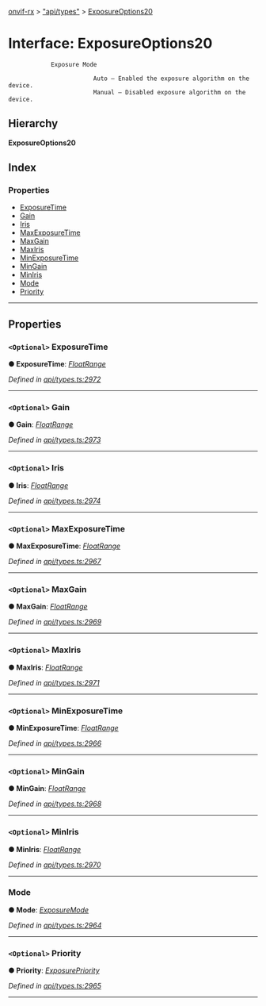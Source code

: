 [onvif-rx](../README.md) > ["api/types"](../modules/_api_types_.md) > [ExposureOptions20](../interfaces/_api_types_.exposureoptions20.md)

# Interface: ExposureOptions20

```
            Exposure Mode
```

```
                        Auto – Enabled the exposure algorithm on the device.
                        Manual – Disabled exposure algorithm on the device.
```

## Hierarchy

**ExposureOptions20**

## Index

### Properties

* [ExposureTime](_api_types_.exposureoptions20.md#exposuretime)
* [Gain](_api_types_.exposureoptions20.md#gain)
* [Iris](_api_types_.exposureoptions20.md#iris)
* [MaxExposureTime](_api_types_.exposureoptions20.md#maxexposuretime)
* [MaxGain](_api_types_.exposureoptions20.md#maxgain)
* [MaxIris](_api_types_.exposureoptions20.md#maxiris)
* [MinExposureTime](_api_types_.exposureoptions20.md#minexposuretime)
* [MinGain](_api_types_.exposureoptions20.md#mingain)
* [MinIris](_api_types_.exposureoptions20.md#miniris)
* [Mode](_api_types_.exposureoptions20.md#mode)
* [Priority](_api_types_.exposureoptions20.md#priority)

---

## Properties

<a id="exposuretime"></a>

### `<Optional>` ExposureTime

**● ExposureTime**: *[FloatRange](_api_types_.floatrange.md)*

*Defined in [api/types.ts:2972](https://github.com/patrickmichalina/onvif-rx/blob/034e4d6/src/api/types.ts#L2972)*

___
<a id="gain"></a>

### `<Optional>` Gain

**● Gain**: *[FloatRange](_api_types_.floatrange.md)*

*Defined in [api/types.ts:2973](https://github.com/patrickmichalina/onvif-rx/blob/034e4d6/src/api/types.ts#L2973)*

___
<a id="iris"></a>

### `<Optional>` Iris

**● Iris**: *[FloatRange](_api_types_.floatrange.md)*

*Defined in [api/types.ts:2974](https://github.com/patrickmichalina/onvif-rx/blob/034e4d6/src/api/types.ts#L2974)*

___
<a id="maxexposuretime"></a>

### `<Optional>` MaxExposureTime

**● MaxExposureTime**: *[FloatRange](_api_types_.floatrange.md)*

*Defined in [api/types.ts:2967](https://github.com/patrickmichalina/onvif-rx/blob/034e4d6/src/api/types.ts#L2967)*

___
<a id="maxgain"></a>

### `<Optional>` MaxGain

**● MaxGain**: *[FloatRange](_api_types_.floatrange.md)*

*Defined in [api/types.ts:2969](https://github.com/patrickmichalina/onvif-rx/blob/034e4d6/src/api/types.ts#L2969)*

___
<a id="maxiris"></a>

### `<Optional>` MaxIris

**● MaxIris**: *[FloatRange](_api_types_.floatrange.md)*

*Defined in [api/types.ts:2971](https://github.com/patrickmichalina/onvif-rx/blob/034e4d6/src/api/types.ts#L2971)*

___
<a id="minexposuretime"></a>

### `<Optional>` MinExposureTime

**● MinExposureTime**: *[FloatRange](_api_types_.floatrange.md)*

*Defined in [api/types.ts:2966](https://github.com/patrickmichalina/onvif-rx/blob/034e4d6/src/api/types.ts#L2966)*

___
<a id="mingain"></a>

### `<Optional>` MinGain

**● MinGain**: *[FloatRange](_api_types_.floatrange.md)*

*Defined in [api/types.ts:2968](https://github.com/patrickmichalina/onvif-rx/blob/034e4d6/src/api/types.ts#L2968)*

___
<a id="miniris"></a>

### `<Optional>` MinIris

**● MinIris**: *[FloatRange](_api_types_.floatrange.md)*

*Defined in [api/types.ts:2970](https://github.com/patrickmichalina/onvif-rx/blob/034e4d6/src/api/types.ts#L2970)*

___
<a id="mode"></a>

###  Mode

**● Mode**: *[ExposureMode](../enums/_api_types_.exposuremode.md)*

*Defined in [api/types.ts:2964](https://github.com/patrickmichalina/onvif-rx/blob/034e4d6/src/api/types.ts#L2964)*

___
<a id="priority"></a>

### `<Optional>` Priority

**● Priority**: *[ExposurePriority](../enums/_api_types_.exposurepriority.md)*

*Defined in [api/types.ts:2965](https://github.com/patrickmichalina/onvif-rx/blob/034e4d6/src/api/types.ts#L2965)*

___

